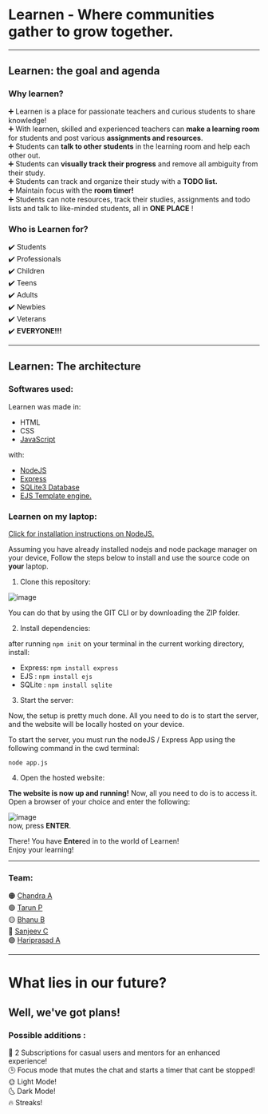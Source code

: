 # Learnen - Where communities gather to grow together.
---

## Learnen: the goal and agenda 

### Why learnen?
:heavy_plus_sign: Learnen is a place for passionate teachers and curious students to share knowledge! <br>
:heavy_plus_sign: With learnen, skilled and experienced teachers can **make a learning room** for students and post various **assignments and resources**. <br>
:heavy_plus_sign: Students can **talk to other students** in the learning room and help each other out. <br>
:heavy_plus_sign: Students can **visually track their progress** and remove all ambiguity from their study. <br>
:heavy_plus_sign: Students can track and organize their study with a **TODO list.** <br>
:heavy_plus_sign: Maintain focus with the **room timer!** <br>
:heavy_plus_sign: Students can note resources, track their studies, assignments and todo lists and talk to like-minded students, all in **ONE PLACE** !

### Who is Learnen for?

:heavy_check_mark: Students <br>
:heavy_check_mark: Professionals <br>
:heavy_check_mark: Children <br>
:heavy_check_mark: Teens <br>
:heavy_check_mark: Adults <br>
:heavy_check_mark: Newbies <br>
:heavy_check_mark: Veterans <br>
:heavy_check_mark: **EVERYONE!!!** <br>

---

## Learnen: The architecture

### Softwares used:

Learnen was made in:

* HTML
* CSS
* [JavaScript](https://developer.mozilla.org/en-US/docs/Web/JavaScript)

with:
* [NodeJS](https://nodejs.org/en/docs)
* [Express](https://expressjs.com/)
* [SQLite3 Database](https://www.sqlite.org/docs.html)
* [EJS Template engine.](https://ejs.co/#docs)

### Learnen on my laptop:

[Click for installation instructions on NodeJS.](https://nodejs.org/en/download/package-manager)

Assuming you have already installed nodejs and node package manager on your device, 
Follow the steps below to install and use the source code on **your** laptop.

1. Clone this repository:

![image](https://user-images.githubusercontent.com/104731395/226577933-34a74250-d14b-4645-8a27-075ddf9ee8a4.png) <br>

You can do that by using the GIT CLI or by downloading the ZIP folder. <br> 

2. Install dependencies:

after running `npm init` on your terminal 
in the current working directory, install: <br>

- Express: `npm install express`
- EJS    : `npm install ejs`
- SQLite : `npm install sqlite`

3. Start the server:

Now, the setup is pretty much done. All you need to do is to start the server, and the website will be locally hosted on your device.

To start the server, you must run the nodeJS / Express App using the following command in the cwd terminal: <br>

`node app.js`


4. Open the hosted website: 

**The website is now up and running!** Now, all you need to do is to access it. <br>
Open a browser of your choice and enter the following: <br>

![image](https://user-images.githubusercontent.com/104731395/226592085-d39361df-7632-4dc2-b422-2d6d0c39732c.png)
<br>
now, press **ENTER**. <br>

There! You have **Enter**ed in to the world of Learnen! <br>
Enjoy your learning! 

---

### Team: 

🟠 [Chandra A](https://github.com/Chandra0804) <br>
🟢 [Tarun P](https://github.com/Tarun-pvc) <br>
🟡 [Bhanu B](https://github.com/bhanuprakash1606) <br>
🔴 [Sanjeev C](https://github.com/TejaSanjeev) <br>
🟣 [Hariprasad A](https://github.com/hariprasad2512) <br>

---
# What lies in our future?

## Well, we've got plans!

### Possible additions : 

💸 2 Subscriptions for casual users and mentors for an enhanced experience! <br>
🕒 Focus mode that mutes the chat and starts a timer that cant be stopped! <br>
🌞 Light Mode!<br>
🌜 Dark Mode!<br>
🔥 Streaks! <br>








